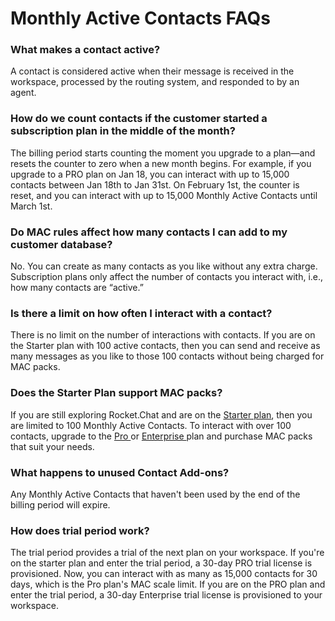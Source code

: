 # Monthly Active Contacts FAQs

### What makes a contact active?

A contact is considered active when their message is received in the workspace, processed by the routing system, and responded to by an agent.

### How do we count contacts if the customer started  a subscription plan in the middle of the month?

The billing period starts counting the moment you upgrade to a plan—and resets the counter to zero when a new month begins. For example, if you upgrade to a PRO plan on Jan 18,  you can interact with up to 15,000 contacts between Jan 18th to Jan 31st. On February 1st, the counter is reset, and you can interact with up to 15,000 Monthly Active Contacts until March 1st.

### Do MAC rules affect how many contacts I can add to my customer database?

No. You can create as many contacts as you like without any extra charge. Subscription plans only affect the number of contacts you interact with, i.e., how many contacts are “active.”

### Is there a limit on how often I interact with a contact?

There is no limit on the number of interactions with contacts. If you are on the Starter plan with 100 active contacts, then you can send and receive as many messages as you like to those 100 contacts without being charged for MAC packs.

### Does the Starter Plan support MAC packs?

If you are still exploring Rocket.Chat and are on the [Starter plan](../../readme/our-plans.md#starter-plan), then you are limited to 100 Monthly Active Contacts. To interact with over 100 contacts, upgrade to the [Pro ](../../readme/our-plans.md)or [Enterprise ](../../readme/our-plans.md#enterprise-plan)plan and purchase MAC packs that suit your needs.

### What happens to unused Contact Add-ons?

Any Monthly Active Contacts that haven't been used by the end of the billing period will expire.

### How does trial period work?

The trial period provides a trial of the next plan on your workspace. If you're on the starter plan and enter the trial period, a 30-day PRO trial license is provisioned. Now, you can interact with as many as 15,000 contacts for 30 days, which is the Pro plan's MAC scale limit. If you are on the PRO plan and enter the trial period, a 30-day Enterprise trial license is provisioned to your workspace.

